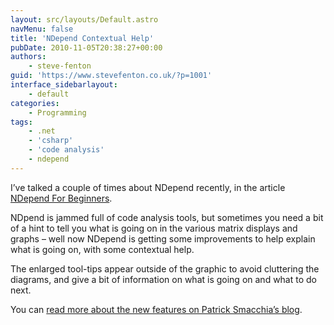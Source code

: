 ```yaml
---
layout: src/layouts/Default.astro
navMenu: false
title: 'NDepend Contextual Help'
pubDate: 2010-11-05T20:38:27+00:00
authors:
    - steve-fenton
guid: 'https://www.stevefenton.co.uk/?p=1001'
interface_sidebarlayout:
    - default
categories:
    - Programming
tags:
    - .net
    - 'csharp'
    - 'code analysis'
    - ndepend
---
```


I’ve talked a couple of times about NDepend recently, in the article [NDepend For Beginners](/2010/10/NDepend-For-Beginners/).

NDpend is jammed full of code analysis tools, but sometimes you need a bit of a hint to tell you what is going on in the various matrix displays and graphs – well now NDepend is getting some improvements to help explain what is going on, with some contextual help.

The enlarged tool-tips appear outside of the graphic to avoid cluttering the diagrams, and give a bit of information on what is going on and what to do next.

You can [read more about the new features on Patrick Smacchia’s blog](http://codebetter.com/patricksmacchia/2010/10/11/software-learnability-increased-with-context-sensitive-help/).